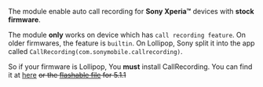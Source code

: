 The module enable auto call recording for __Sony Xperia™__ devices with __stock firmware__.

The module __only__ works on device which has `call recording feature`.
On older firmwares, the feature is `builtin`.
On Lollipop, Sony split it into the app called `CallRecording(com.sonymobile.callrecording)`.

So if your firmware is Lollipop, You __must__ install CallRecording.
You can find it at [here][callrecorder_addr1] ~~or the [flashable file][callrecorder_addr2] for 5.1.1~~

[callrecorder_addr1]: http://forum.xda-developers.com/crossdevice-dev/sony/enable-call-recording-z3-z2-23-x-t2946588
[callrecorder_addr2]: https://mega.nz/#!XIowXZTS!-Rfr_TJYbb90M2RaVBwV_WrKvH2P60hAieEq9xAzq98
